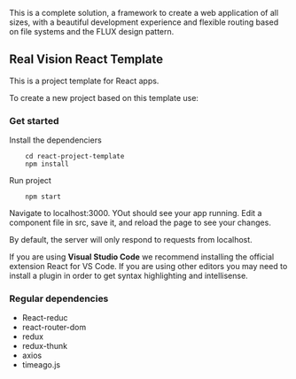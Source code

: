 This is a complete solution, a framework to create a web application of all sizes, with a beautiful development experience and flexible routing based on file systems and the FLUX design pattern.

## Real Vision React Template

This is a project template for React apps.

To create a new project based on this template use:

### Get started

Install the dependenciers

```
    cd react-project-template
    npm install
```

Run project

```
    npm start
```

Navigate to localhost:3000. YOut should see your app running. Edit a component file in src, save it, and reload the page to see your changes.

By default, the server will only respond to requests from localhost. 

If you are using **Visual Studio Code** we recommend installing the official extension React for VS Code. If you are using other editors you may need to install a plugin in order to get syntax highlighting and intellisense.

### Regular dependencies

- React-reduc
- react-router-dom
- redux
- redux-thunk
- axios 
- timeago.js
